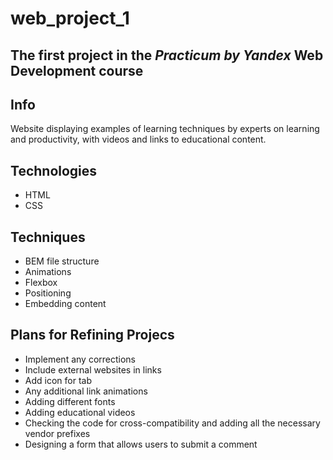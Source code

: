 # web_project_1
## The first project in the _Practicum by Yandex_ Web Development course


## Info 
Website displaying examples of learning techniques by experts on learning and productivity, with videos and links to educational content.

## Technologies
- HTML
- CSS

## Techniques
- BEM file structure
- Animations
- Flexbox
- Positioning
- Embedding content

## Plans for Refining Projecs
- Implement any corrections
- Include external websites in links
- Add icon for tab
- Any additional link animations
- Adding different fonts
- Adding educational videos
- Checking the code for cross-compatibility and adding all the necessary vendor prefixes
- Designing a form that allows users to submit a comment
